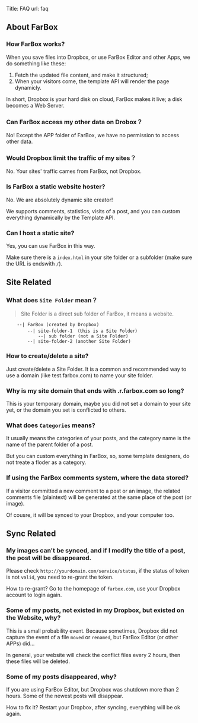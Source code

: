 Title: FAQ
url: faq

## About FarBox

### How FarBox works?
When you save files into Dropbox, or use FarBox Editor and other Apps, we do something like these:

1. Fetch the updated file content, and make it structured;
2. When your visitors come, the template API will render the page dynamicly.

In short, Dropbox is your hard disk on cloud, FarBox makes it live; a disk becomes a Web Server. 

### Can FarBox access my other data on Drobox？

No! Except the APP folder of FarBox, we have no permission to access other data.

### Would Dropbox limit the traffic of my sites？
No. Your sites' traffic cames from FarBox, not Dropbox.

### Is FarBox a static website hoster?
No. We are absolutely dynamic site creator! 

We supports comments, statistics, visits of a post, and you can custom everything dynamically by the Template API.

### Can I host a static site?
Yes, you can use FarBox in this way.

Make sure there is a `index.html` in  your site folder or a subfolder (make sure the URL is endswith `/`).


## Site Related


### What does `Site Folder` mean？
> Site Folder is a direct sub folder of FarBox, it means a website.
```
    --| FarBox (created by Dropbox)
        --| site-folder-1 （this is a Site Folder）
            --| sub folder (not a Site Folder)
		--| site-folder-2 (another Site Folder)
```

### How to create/delete a site?

Just create/delete a Site Folder. It is a common and recommended way to use a domain (like test.farbox.com) to name your site folder.



### Why is my site domain that  ends with .r.farbox.com so long?

This is your temporary domain, maybe you did not set a domain to your site yet, or the domain you set is conflicted to others.

### What does `Categories` means?

It usually means the categories of your posts, and the category name is the name of the parent folder of a post.

But you can custom everything in FarBox, so, some template designers, do not treate a floder as a category.

### If using the FarBox comments system, where the data stored?
If a visitor committed a new comment to a post or an image, the related comments file (plaintext) will be generated at the same place of the post (or image).

Of cousre, it will be synced to your Dropbox, and your computer too.


## Sync Related


### My images can't be synced, and if I modify the title of a post, the post will be disappeared.

Please check `http://yourdomain.com/service/status`, if  the status of token is not `valid`, you need to re-grant the token.

How to re-grant? Go to the homepage of `farbox.com`, use your Dropbox account to login again.

### Some of my posts, not existed in my Dropbox, but existed on the Website, why?

This is a small probability event. Because sometimes, Dropbox did not capture the event of a file `moved` or `renamed`, but FarBox Editor (or other APPs) did...

In general, your website will check the conflict files every 2 hours, then these files will be deleted.


### Some of my posts disappeared, why?

If you are using FarBox Editor, but Dropbox was shutdown more than 2 hours. Some of the newest posts will disappear.

How to fix it? Restart your Dropbox, after syncing, everything will be ok again.


